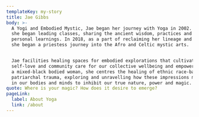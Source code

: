 ```yaml
---
templateKey: my-story
title: Jae Gibbs
body: >-
  A Yogi and Embodied Mystic, Jae began her journey with Yoga in 2002. In 2015
  she began leading classes, sharing the ancient wisdom, practices and her
  personal learnings. In 2018, as a part of reclaiming her lineage and identity,
  she began a priestess journey into the Afro and Celtic mystic arts.


  Jae facilities healing spaces for embodied explorations that cultivate
  self-love and community care for our collective wellbeing and empowerment. As
  a mixed-black bodied woman, she centres the healing of ethnic race-based and
  patriarchal trauma, exploring and unravelling how these impressions manifest
  in our bodies and minds to inhibit our true nature, power and magic.
quote: Where is your magic? How does it desire to emerge?
pageLink:
  label: About Yoga
  link: /about
---
```


